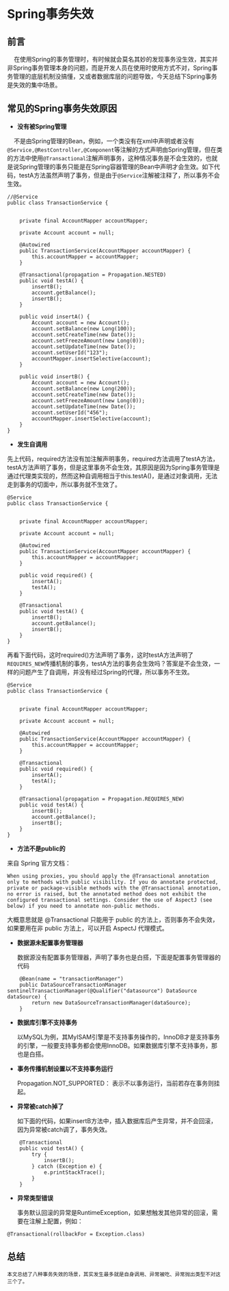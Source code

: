 # Spring事务失效 <!-- {docsify-ignore-all} -->
 
## 前言

&nbsp; &nbsp; 在使用Spring的事务管理时，有时候就会莫名其妙的发现事务没生效，其实并非Spring事务管理本身的问题，而是开发人员在使用时使用方式不对，Spring事务管理的底层机制没搞懂，又或者数据库层的问题导致，今天总结下Spring事务是失效的集中场景。


## 常见的Spring事务失效原因

- **没有被Spring管理**

&nbsp; &nbsp; 不是由Spring管理的Bean，例如，一个类没有在xml中声明或者没有`@Service,@RestController,@Component`等注解的方式声明由Spring管理，但在类的方法中使用`@Transactional`注解声明事务，这种情况事务是不会生效的，也就是说Spring管理的事务只能是在Spring容器管理的Bean中声明才会生效。如下代码，testA方法虽然声明了事务，但是由于`@Service`注解被注释了，所以事务不会生效。

```
//@Service
public class TransactionService {


    private final AccountMapper accountMapper;

    private Account account = null;

    @Autowired
    public TransactionService(AccountMapper accountMapper) {
        this.accountMapper = accountMapper;
    }

    @Transactional(propagation = Propagation.NESTED)
    public void testA() {
        insertB();
        account.getBalance();
        insertB();
    }

    public void insertA() {
        Account account = new Account();
        account.setBalance(new Long(100));
        account.setCreateTime(new Date());
        account.setFreezeAmount(new Long(0));
        account.setUpdateTime(new Date());
        account.setUserId("123");
        accountMapper.insertSelective(account);
    }

    public void insertB() {
        Account account = new Account();
        account.setBalance(new Long(200));
        account.setCreateTime(new Date());
        account.setFreezeAmount(new Long(0));
        account.setUpdateTime(new Date());
        account.setUserId("456");
        accountMapper.insertSelective(account);
    }
}
```

- **发生自调用**

先上代码，required方法没有加注解声明事务，required方法调用了testA方法，testA方法声明了事务，但是这里事务不会生效，其原因是因为Spring事务管理是通过代理类实现的，然而这种自调用相当于this.testA()，是通过对象调用，无法走到事务的切面中，所以事务就不生效了。

```
@Service
public class TransactionService {


    private final AccountMapper accountMapper;

    private Account account = null;

    @Autowired
    public TransactionService(AccountMapper accountMapper) {
        this.accountMapper = accountMapper;
    }
    
    public void required() {
        insertA();
        testA();
    }

    @Transactional
    public void testA() {
        insertB();
        account.getBalance();
        insertB();
    }
}
```

再看下面代码，这时required()方法声明了事务，这时testA方法声明了`REQUIRES_NEW`传播机制的事务，testA方法的事务会生效吗？答案是不会生效，一样的问题产生了自调用，并没有经过Spring的代理，所以事务不生效。

```
@Service
public class TransactionService {


    private final AccountMapper accountMapper;

    private Account account = null;

    @Autowired
    public TransactionService(AccountMapper accountMapper) {
        this.accountMapper = accountMapper;
    }
    
    @Transactional
    public void required() {
        insertA();
        testA();
    }

    @Transactional(propagation = Propagation.REQUIRES_NEW)
    public void testA() {
        insertB();
        account.getBalance();
        insertB();
    }
}
```

- **方法不是public的**

来自 Spring 官方文档：

    When using proxies, you should apply the @Transactional annotation only to methods with public visibility. If you do annotate protected, private or package-visible methods with the @Transactional annotation, no error is raised, but the annotated method does not exhibit the configured transactional settings. Consider the use of AspectJ (see below) if you need to annotate non-public methods.

大概意思就是 @Transactional 只能用于 public 的方法上，否则事务不会失效，如果要用在非 public 方法上，可以开启 AspectJ 代理模式。

- **数据源未配置事务管理器**

    数据源没有配置事务管理器，声明了事务也是白搭，下面是配置事务管理器的代码

```
    @Bean(name = "transactionManager")
    public DataSourceTransactionManager sentinelTransactionManager(@Qualifier("datasource") DataSource dataSource) {
        return new DataSourceTransactionManager(dataSource);
    }
```

- **数据库引擎不支持事务**

    以MySQL为例，其MyISAM引擎是不支持事务操作的，InnoDB才是支持事务的引擎，一般要支持事务都会使用InnoDB。如果数据库引擎不支持事务，那也是白搭。

- **事务传播机制设置以不支持事务运行**

    Propagation.NOT_SUPPORTED： 表示不以事务运行，当前若存在事务则挂起。

- **异常被catch掉了**

    如下面的代码，如果insertB方法中，插入数据库后产生异常，并不会回滚，因为异常被catch调了，事务失效。

```
    @Transactional
    public void testA() {
        try {
            insertB();
        } catch (Exception e) {
            e.printStackTrace();
        }
    }
```

- **异常类型错误**

    事务默认回滚的异常是RuntimeException，如果想触发其他异常的回滚，需要在注解上配置，例如：

```
@Transactional(rollbackFor = Exception.class)
```

## 总结

    本文总结了八种事务失效的场景，其实发生最多就是自身调用、异常被吃、异常抛出类型不对这三个了。